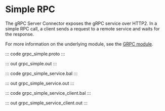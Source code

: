 # Simple RPC

The gRPC Server Connector exposes the gRPC service over HTTP2. In a simple RPC call, a client sends a request to a remote service and waits for the response.

For more information on the underlying module,  see the [GRPC module](https://lib.ballerina.io/ballerina/grpc/latest/).

::: code grpc_simple.proto :::

::: out grpc_simple.out :::

::: code grpc_simple_service.bal :::

::: out grpc_simple_service.out :::

::: code grpc_simple_service_client.bal :::

::: out grpc_simple_service_client.out :::